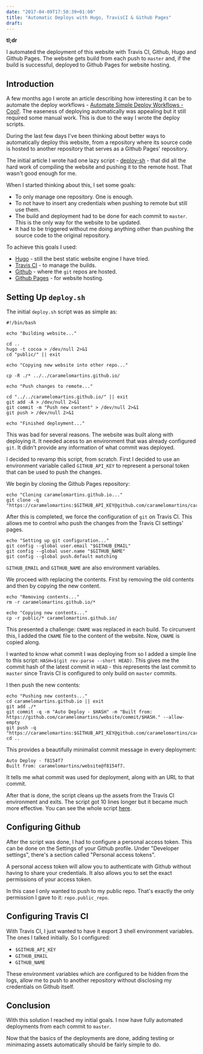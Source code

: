 ```yaml
---
date: "2017-04-09T17:50:39+01:00"
title: "Automatic Deploys with Hugo, TravisCI & Github Pages"
draft:
---
```

**tl;dr**

I automated the deployment of this website with Travis CI, Github, Hugo and Github Pages. The website gets build from each push to `master` and, if the build is successful, deployed to Github Pages for website hosting.

## Introduction

A few months ago I wrote an article describing how interesting it can be to automate the deploy workflows - [Automate Simple Deploy Workflows - Cool!](../automate-simple-deploy-workflows---cool/). The easeness of deploying automatically was appealing but it still required some manual work. This is due to the way I wrote the deploy scripts.

During the last few days I've been thinking about better ways to automatically deploy this website, from a repository where its source code is hosted to another repository that serves as a Github Pages' repository.

The initial article I wrote had one lazy script - [deploy-sh](https://github.com/caramelomartins/website/blob/master/scripts/deploy.sh) - that did all the hard work of compiling the website and pushing it to the remote host. That wasn't good enough for me.

When I started thinking about this, I set some goals:

- To only manage one repository. One is enough.
- To not have to insert any credentials when pushing to remote but still use them.
- The build and deployment had to be done for each commit to `master`. This is the only way for the website to be updated.
- It had to be triggered without me doing anything other than pushing the source code to the original repository.

To achieve this goals I used:

- [Hugo](https://gohugo.io/) - still the best static website engine I have tried.
- [Travis CI](https://travis-ci.org/) - to manage the builds.
- [Github](https://github.com) - where the `git` repos are hosted.
- [Github Pages](https://pages.github.com/) - for website hosting.

## Setting Up `deploy.sh`

The initial `deploy.sh` script was as simple as:

```
#!/bin/bash

echo "Building website..."

cd ..
hugo -t cocoa > /dev/null 2>&1
cd "public/" || exit

echo "Copying new website into other repo..."

cp -R ./* ../../caramelomartins.github.io/

echo "Push changes to remote..."

cd "../../caramelomartins.github.io/" || exit
git add -A > /dev/null 2>&1
git commit -m "Push new content" > /dev/null 2>&1
git push > /dev/null 2>&1

echo "Finished deployment..."
```

This was bad for several reasons. The website was built along with deploying it. It needed acess to an environment that was already configured `git`. It didn't provide any information of what commit was deployed.

I decided to revamp this script, from scratch. First I decided to use an environment variable called `GITHUB_API_KEY` to represent a personal token that can be used to push the changes.

We begin by cloning the Github Pages repository:

```
echo "Cloning caramelomartins.github.io..."
git clone -q "https://caramelomartins:$GITHUB_API_KEY@github.com/caramelomartins/caramelomartins.github.io.git"
```

After this is completed, we force the configuration of `git` on Travis CI. This allows me to control who push the changes from the Travis CI settings' pages.

```
echo "Setting up git configuration..."
git config --global user.email "$GITHUB_EMAIL"
git config --global user.name "$GITHUB_NAME"
git config --global push.default matching
```

`GITHUB_EMAIL` and `GITHUB_NAME` are also environment variables.

We proceed with replacing the contents. First by removing the old contents and then by copying the new content.

```
echo "Removing contents..."
rm -r caramelomartins.github.io/*

echo "Copying new contents..."
cp -r public/* caramelomartins.github.io/
```

This presented a challenge: `CNAME` was replaced in each build. To circunvent this, I added the `CNAME` file to the content of the website. Now, `CNAME` is copied along.

I wanted to know what commit I was deploying from so I added a simple line to this script: `HASH=$(git rev-parse --short HEAD)`. This gives me the commit hash of the latest commit in `HEAD` - this represents the last commit to `master` since Travis CI is configured to only build on `master` commits.

I then push the new contents:

```
echo "Pushing new contents..."
cd caramelomartins.github.io || exit
git add ./*
git commit -q -m "Auto Deploy - $HASH" -m "Built from: https://github.com/caramelomartins/website/commit/$HASH." --allow-empty
git push -q "https://caramelomartins:$GITHUB_API_KEY@github.com/caramelomartins/caramelomartins.github.io.git"
cd ..
```

This provides a beautifully minimalist commit message in every deployment:

```
Auto Deploy - f8154f7
Built from: caramelomartins/website@f8154f7.
```

It tells me what commit was used for deployment, along with an URL to that commit.

After that is done, the script cleans up the assets from the Travis CI environment and exits. The script got 10 lines longer but it became much more effective. You can see the whole script [here](https://github.com/caramelomartins/website/blob/master/scripts/deploy.sh).

## Configuring Github

After the script was done, I had to configure a personal access token. This can be done on the Settings of your Github profile. Under "Developer settings", there's a section called "Personal access tokens".

A personal access token will allow you to authenticate with Github without having to share your credentials. It also allows you to set the exact permissions of your access token.

In this case I only wanted to push to my public repo. That's exactly the only permission I gave to it: `repo.public_repo`.

## Configuring Travis CI

With Travis CI, I just wanted to have it export 3 shell environment variables. The ones I talked initially. So I configured:

- `$GITHUB_API_KEY`
- `GITHUB_EMAIL`
- `GITHUB_NAME`

These environment variables which are configured to be hidden from the logs, allow me to push to another repository without disclosing my credentials on Github itself.

## Conclusion

With this solution I reached my initial goals. I now have fully automated deployments from each commit to `master`.

Now that the basics of the deployments are done, adding testing or minimazing assets automatically should be fairly simple to do.
